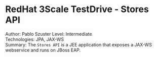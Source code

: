 RedHat 3Scale TestDrive - Stores API
==============================
Author: Pablo Szuster 
Level: Intermediate  
Technologies: JPA, JAX-WS  
Summary: The `Stores API` is a JEE application that exposes a JAX-WS webservice and runs on JBoss EAP.  


